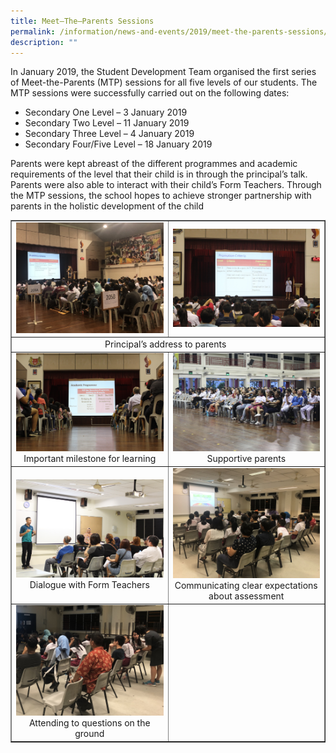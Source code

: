 ```yaml
---
title: Meet–The–Parents Sessions
permalink: /information/news-and-events/2019/meet-the-parents-sessions/
description: ""
---
```

<p>In January 2019, the Student Development Team organised the first series of Meet-the-Parents (MTP) sessions for all five levels of our students. The MTP sessions were successfully carried out on the following dates:</p>
<ul>
<li>Secondary One Level &ndash; 3 January 2019</li>
<li>Secondary Two Level &ndash; 11 January 2019</li>
<li>Secondary Three Level &ndash; 4 January 2019</li>
<li>Secondary Four/Five Level &ndash; 18 January 2019</li>
</ul>
<p>Parents were kept abreast of the different programmes and academic requirements of the level that their child is in through the principal&rsquo;s talk. Parents were also able to interact with their child&rsquo;s Form Teachers. Through the MTP sessions, the school hopes to achieve stronger partnership with parents in the holistic development of the child</p>
<table style="border-collapse: collapse; width: 100%;" border="1">
<tbody>
<tr>
<td style="width: 50%;"><img src="/images/mtp1.jpg"></td>
<td style="width: 50%;"><img src="/images/mtp2.jpg"></td>
</tr>
<tr>
<td style="text-align: center;" colspan="2">Principal&rsquo;s address to parents &nbsp;</td>
</tr>
<tr>
<td style="width: 50%; text-align: center;"><img src="/images/mtp3.jpg">Important milestone for learning</td>
<td style="width: 50%; text-align: center;"><img src="/images/mtp4.jpg">Supportive parents</td>
</tr>
<tr>
<td style="width: 50%; text-align: center;"><img src="/images/mtp5.jpg">Dialogue with Form Teachers</td>
<td style="width: 50%; text-align: center;"><img src="/images/mtp6.jpg">Communicating clear expectations about assessment</td>
</tr>
<tr>
<td style="width: 50%; text-align: center;"><img src="/images/mtp7.jpg">Attending to questions on the ground</td>
<td style="width: 50%; text-align: center;">&nbsp;</td>
</tr>
</tbody>
</table>